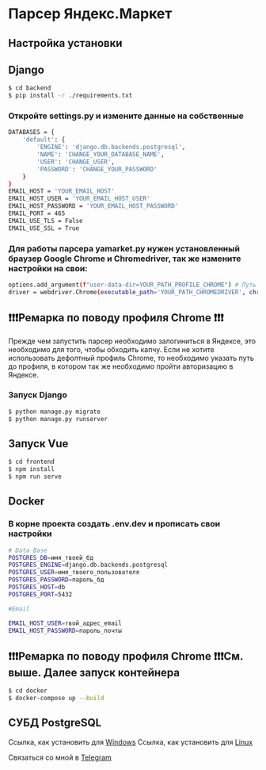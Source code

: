 # Парсер Яндекс.Маркет

## Настройка установки

## Django

```bash
$ cd backend
$ pip install -r ./requirements.txt
```

### Откройте settings.py и измените данные на собственные

```bash
DATABASES = {
    'default': {
        'ENGINE': 'django.db.backends.postgresql',
        'NAME': 'CHANGE_YOUR_DATABASE_NAME',
        'USER': 'CHANGE_USER',
        'PASSWORD': 'CHANGE_YOUR_PASSWORD'
    }
}
EMAIL_HOST = 'YOUR_EMAIL_HOST'
EMAIL_HOST_USER = 'YOUR_EMAIL_HOST_USER'
EMAIL_HOST_PASSWORD = 'YOUR_EMAIL_HOST_PASSWORD'
EMAIL_PORT = 465
EMAIL_USE_TLS = False
EMAIL_USE_SSL = True
```

### Для работы парсера yamarket.py нужен установленный браузер Google Chrome и Chromedriver, так же измените настройки на свои:

```bash
options.add_argument(f"user-data-dir=YOUR_PATH_PROFILE_CHROME") # Путь до профиля можно найти введя в адресную строку Chrome - chrome://version/
driver = webdriver.Chrome(executable_path='YOUR_PATH_CHROMEDRIVER', chrome_options=options) # путь до chromedriver
```

## ❗❗❗Ремарка по поводу профиля Chrome ❗❗❗

Прежде чем запустить парсер необходимо залогиниться в Яндексе, это необходимо для того, чтобы обходить капчу. Если не хотите использовать дефолтный профиль Chrome, то необходимо указать путь до профиля, в котором так же необходимо пройти авторизацию в Яндексе.

### Запуск Django

```bash
$ python manage.py migrate
$ python manage.py runserver
```

## Запуск Vue

```bash
$ cd frontend
$ npm install
$ npm run serve
```

## Docker

### В корне проекта создать .env.dev и прописать свои настройки

```bash
# Data Base
POSTGRES_DB=имя_твоей_бд
POSTGRES_ENGINE=django.db.backends.postgresql
POSTGRES_USER=имя_твоего_пользователя
POSTGRES_PASSWORD=пароль_бд
POSTGRES_HOST=db
POSTGRES_PORT=5432

#Email

EMAIL_HOST_USER=твой_адрес_email
EMAIL_HOST_PASSWORD=пароль_почты
```

## ❗❗❗Ремарка по поводу профиля Chrome ❗❗❗См. выше. Далее запуск контейнера

```bash
$ cd docker
$ docker-compose up --build

```

## СУБД PostgreSQL

Ссылка, как установить для [Windows](https://www.youtube.com/watch?v=yYJ74Sc7nw8)
Ссылка, как установить для [Linux](https://losst.ru/ustanovka-postgresql-ubuntu-16-04)

Связаться со мной в [Telegram](https://t.me/FalseHuman)
